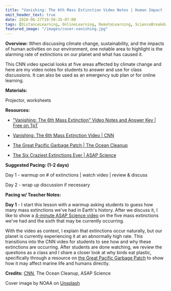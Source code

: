 ```yaml
---
title: "Vanishing: The 6th Mass Extinction Video Notes | Human Impact | Sub Plan"
omit_header_text: true
date: 2020-06-27T19:59:35-07:00
tags: [DistanceLearning, OnlineLearning, RemoteLearning, ScienceBreakdowns, SubPlans, Sustainability, Worksheets, Biology, Ecology]
featured_image: "/images/cover-vanishing.jpg"
---
```


**Overview:** When discussing climate change, sustainability, and the impacts of human activities on our environment, one notable area to highlight is the alarming rate of extinctions on our planet and what has caused it.

This CNN video special looks at five areas affected by climate change and here are my video notes for students to answer and use for class discussions. It can also be used as an emergency sub plan or for online learning.

**Materials:**

Projector, worksheets

**Resources:**

- ["Vanishing: The 6th Mass Extinction" Video Notes and Answer Key | Free on TpT](https://www.teacherspayteachers.com/Product/CNNs-Vanishing-The-6th-Mass-Extinction-Video-Notes-Works-as-Sub-Plan-5718672)

- [Vanishing: The 6th Mass Extinction Video | CNN](https://youtu.be/CUA2VgLrgn0)

- [The Great Pacific Garbage Patch | The Ocean Cleanup](https://theoceancleanup.com/great-pacific-garbage-patch/)


- [The Six Craziest Extinctions Ever | ASAP Science](https://www.youtube.com/watch?v=wissIOikrqc)

**Suggested Pacing: (1-2 days)**

Day 1 - warmup on # of extinctions | watch video | review & discuss

Day 2 - wrap up discussion if necessary

**Pacing w/ Teacher Notes:**

**Day 1** - I start this lesson with a warmup asking students to guess how many mass extinctions we've had in Earth's history. After we discuss it, I like to show a [4-minute ASAP Science video](https://www.youtube.com/watch?v=wissIOikrqc) on the five mass extinctions we've had and the sixth that may be currently occurring.

With the video as context, I explain that extinctions occur naturally, but our planet is currently experiencing it at an abnormally high rate. This transitions into the CNN video for students to see how and why these extinctions are occurring. After students are done watching, we review the questions as a class and I share a closer look at why birds eat plastic, specifically through a resource on [the Great Pacific Garbage Patch](https://theoceancleanup.com/great-pacific-garbage-patch/) to show how it may affect marine life and humans directly.

**Credits:** [CNN](https://www.cnn.com/specials/world/vanishing-earths-mass-extinction), The Ocean Cleanup, ASAP Science

Cover image by NOAA</a> on <a href="https://unsplash.com/photos/three-polar-bears-UgWcvfl4q5I">Unsplash</a>
